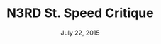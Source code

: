 ---
layout: default
categories: events
title: N3RD St. Speed Critique
subheader: Shame On UX - User Experience Meetup
time: 5:30pm
date: July 22, 2015
location: Arcweb Office
button: true
eventlink: http://www.meetup.com/ux-philly/events/223422944/
---
